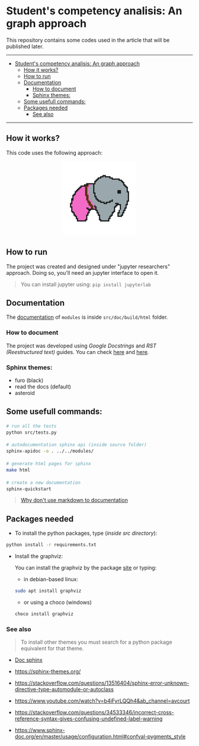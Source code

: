 # Student's competency analisis: An graph approach

This repository contains some codes used in the article that will be published later.

---

- [Student's competency analisis: An graph approach](#students-competency-analisis-an-graph-approach)
  - [How it works?](#how-it-works)
  - [How to run](#how-to-run)
  - [Documentation](#documentation)
    - [How to document](#how-to-document)
    - [Sphinx themes:](#sphinx-themes)
  - [Some usefull commands:](#some-usefull-commands)
  - [Packages needed](#packages-needed)
    - [See also](#see-also)

----

## How it works?

This code uses the following approach:

<p align="center">
  <img
    src="src/doc/source/_static/img/logo.png"
    width="200px"
    alt="Image #1"/>
</p>

## How to run

The project was created and designed under "jupyter researchers" approach. Doing so, you'll need an jupyter
interface to open it.

> You can install jupyter using:
> `pip install jupyterlab`

## Documentation

The [documentation](src/doc/build/html/index.html) of `modules` is inside `src/doc/build/html` folder.


### How to document

The project was developed using *Google Docstrings* and *RST (Reestructured text)* guides.
You can check [here](https://www.google.com/search?q=google+documentation+python&oq=google+pydocumention+&aqs=chrome.1.69i57j0i13l9.8494j0j4&sourceid=chrome&ie=UTF-8) and
[here](https://www.sphinx-doc.org/en/master/usage/restructuredtext/index.html).


### Sphinx themes:
- furo (black)
- read the docs (default)
- asteroid

## Some usefull commands:

```bash
# run all the tests
python src/tests.py

# autodocumentation sphinx api (inside source folder)
sphinx-apidoc -o . ../../modules/

# generate html pages for sphinx
make html

# create a new documentation
sphinx-quickstart
```

> [Why don't use markdown to documentation](https://www.ericholscher.com/blog/2016/mar/15/dont-use-markdown-for-technical-docs/)

## Packages needed

* To install the python packages, type (*inside src directory*):

```bash
python install -r requirements.txt
```
* Install the graphviz:

  You can install the graphviz by the package [site](https://graphviz.org/download/) or typing:

  * in debian-based linux:

  ```bash
  sudo apt install graphviz
  ```

  * or using a choco (windows)

  ```bash
  choco install graphviz
  ```

### See also

> To install other themes you must search for a python package equivalent for that theme.

- [Doc sphinx](https://docs.readthedocs.io/en/stable/intro/getting-started-with-sphinx.html)

- https://sphinx-themes.org/
- https://stackoverflow.com/questions/13516404/sphinx-error-unknown-directive-type-automodule-or-autoclass
- https://www.youtube.com/watch?v=b4iFyrLQQh4&ab_channel=avcourt
- https://stackoverflow.com/questions/34533346/incorrect-cross-reference-syntax-gives-confusing-undefined-label-warning
- https://www.sphinx-doc.org/en/master/usage/configuration.html#confval-pygments_style